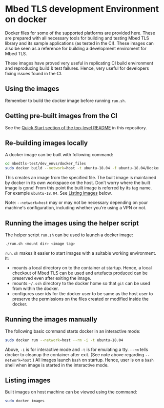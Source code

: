# Mbed TLS development Environment on docker

Docker files for some of the supported platforms are provided here. These are prepared with all necessary tools for building and testing Mbed TLS library and its sample applications (as tested in the CI). These images can also be seen as a reference for building a development enviroment for Mbed TLS.

These images have proved very useful in replicating CI build environment and reproducing build & test failures. Hence, very useful for developers fixing issues found in the CI.

## Using the images


Remember to build the docker image before running ```run.sh```.

## Getting pre-built images from the CI

See the [Quick Start section of the top-level README](../../README.md#quick-start) in this repository.

## Re-building images locally

A docker image can be built with following command:
```sh
cd mbedtls-test/dev_envs/docker_files
sudo docker build --network=host -t ubuntu-18.04 -f ubuntu-18.04/Dockerfile .
```
This creates an image from the specified file. The built image is maintained by docker in its own workspace on the host. Don't worry where the built image is gone! From this point the built image is referred by its tag name. For example ```ubuntu-18.04```. See [Listing images](#listing-images) below.

Note: `--network=host` may or may not be necessary depending on your machine's
configuration, including whether you're using a VPN or not.

## Running the images using the helper script

The helper script ```run.sh``` can be used to launch a docker image:
```sh
./run.sh <mount dir> <image tag>
```
```run.sh``` makes it easier to start images with a suitable working environment. It:
- mounts a local directory on to the container at startup. Hence, a local checkout of Mbed TLS can be used and artefacts produced can be preserved even after exiting the image.
- mounts ```~/.ssh``` directory to the docker home so that ```git``` can be used from within the docker.
- configures user ids for the docker user to be same as the host user to preserve the permissions on the files created or modified inside the docker.

## Running the images manually

The following basic command starts docker in an interactive mode:
```sh
sudo docker run --network=host --rm -i -t ubuntu-18.04
```
Above, ```-i``` is for interactive mode and ```-t``` is for emulating a tty. ```--rm``` tells docker to cleanup the container after exit. (See note above regarding `--network=host`.) All images launch ```bash``` on startup. Hence, user is on a ```bash``` shell when image is started in the interactive mode.

## Listing images

Built images on host machine can be viewed using the command:
```sh
sudo docker images
```
